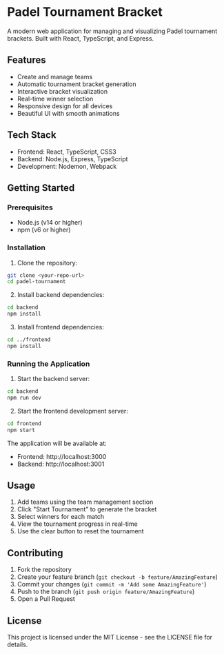 # Padel Tournament Bracket

A modern web application for managing and visualizing Padel tournament brackets. Built with React, TypeScript, and Express.

## Features

- Create and manage teams
- Automatic tournament bracket generation
- Interactive bracket visualization
- Real-time winner selection
- Responsive design for all devices
- Beautiful UI with smooth animations

## Tech Stack

- Frontend: React, TypeScript, CSS3
- Backend: Node.js, Express, TypeScript
- Development: Nodemon, Webpack

## Getting Started

### Prerequisites

- Node.js (v14 or higher)
- npm (v6 or higher)

### Installation

1. Clone the repository:
```bash
git clone <your-repo-url>
cd padel-tournament
```

2. Install backend dependencies:
```bash
cd backend
npm install
```

3. Install frontend dependencies:
```bash
cd ../frontend
npm install
```

### Running the Application

1. Start the backend server:
```bash
cd backend
npm run dev
```

2. Start the frontend development server:
```bash
cd frontend
npm start
```

The application will be available at:
- Frontend: http://localhost:3000
- Backend: http://localhost:3001

## Usage

1. Add teams using the team management section
2. Click "Start Tournament" to generate the bracket
3. Select winners for each match
4. View the tournament progress in real-time
5. Use the clear button to reset the tournament

## Contributing

1. Fork the repository
2. Create your feature branch (`git checkout -b feature/AmazingFeature`)
3. Commit your changes (`git commit -m 'Add some AmazingFeature'`)
4. Push to the branch (`git push origin feature/AmazingFeature`)
5. Open a Pull Request

## License

This project is licensed under the MIT License - see the LICENSE file for details. 